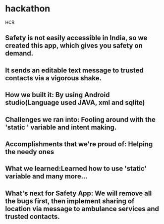 # hackathon
HCR
## Safety is not easily accessible in India, so we created this app, which gives you safety on demand.


## It sends an editable text message to trusted contacts via a vigorous shake.

## How we built it: By using Android studio(Language used JAVA, xml and sqlite)

## Challenges we ran into: Fooling around with the 'static ' variable and intent making.

## Accomplishments that we're proud of: Helping the needy ones

## What we learned:Learned how to use 'static' variable and many more...

## What's next for Safety App: We will remove all the bugs first, then implement sharing of location via message to ambulance services and trusted contacts.
